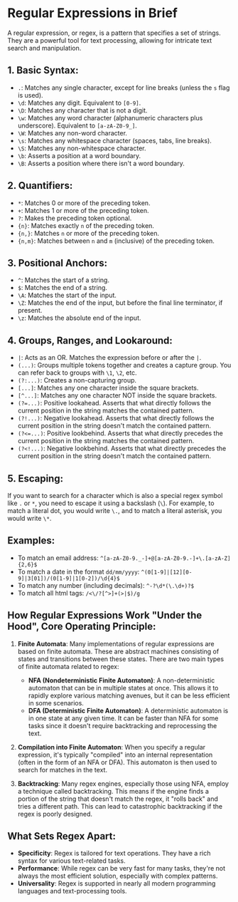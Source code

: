 # Regular Expressions in Brief

A regular expression, or regex, is a pattern that specifies a set of strings. They are a powerful tool for text processing, allowing for intricate text search and manipulation.

## 1. Basic Syntax:

- `.`: Matches any single character, except for line breaks (unless the `s` flag is used).
- `\d`: Matches any digit. Equivalent to `[0-9]`.
- `\D`: Matches any character that is not a digit.
- `\w`: Matches any word character (alphanumeric characters plus underscore). Equivalent to `[a-zA-Z0-9_]`.
- `\W`: Matches any non-word character.
- `\s`: Matches any whitespace character (spaces, tabs, line breaks).
- `\S`: Matches any non-whitespace character.
- `\b`: Asserts a position at a word boundary.
- `\B`: Asserts a position where there isn't a word boundary.

## 2. Quantifiers:

- `*`: Matches 0 or more of the preceding token.
- `+`: Matches 1 or more of the preceding token.
- `?`: Makes the preceding token optional.
- `{n}`: Matches exactly `n` of the preceding token.
- `{n,}`: Matches `n` or more of the preceding token.
- `{n,m}`: Matches between `n` and `m` (inclusive) of the preceding token.

## 3. Positional Anchors:

- `^`: Matches the start of a string.
- `$`: Matches the end of a string.
- `\A`: Matches the start of the input.
- `\Z`: Matches the end of the input, but before the final line terminator, if present.
- `\z`: Matches the absolute end of the input.

## 4. Groups, Ranges, and Lookaround:

- `|`: Acts as an OR. Matches the expression before or after the `|`.
- `(...)`: Groups multiple tokens together and creates a capture group. You can refer back to groups with `\1`, `\2`, etc.
- `(?:...)`: Creates a non-capturing group.
- `[...]`: Matches any one character inside the square brackets.
- `[^...]`: Matches any one character NOT inside the square brackets.
- `(?=...)`: Positive lookahead. Asserts that what directly follows the current position in the string matches the contained pattern.
- `(?!...)`: Negative lookahead. Asserts that what directly follows the current position in the string doesn't match the contained pattern.
- `(?<=...)`: Positive lookbehind. Asserts that what directly precedes the current position in the string matches the contained pattern.
- `(?<!...)`: Negative lookbehind. Asserts that what directly precedes the current position in the string doesn't match the contained pattern.

## 5. Escaping:

If you want to search for a character which is also a special regex symbol like `.` or `*`, you need to escape it using a backslash (`\`). For example, to match a literal dot, you would write `\.`, and to match a literal asterisk, you would write `\*`.

## Examples:

- To match an email address: `^[a-zA-Z0-9._-]+@[a-zA-Z0-9.-]+\.[a-zA-Z]{2,6}$`
- To match a date in the format `dd/mm/yyyy`: `^(0[1-9]|[12][0-9]|3[01])/(0[1-9]|1[0-2])/\d{4}$`
- To match any number (including decimals): `^-?\d*(\.\d+)?$`
- To match all html tags: `/<\/?[^>]+(>|$)/g`

## How Regular Expressions Work "Under the Hood", Core Operating Principle:

1. **Finite Automata**: Many implementations of regular expressions are based on finite automata. These are abstract machines consisting of states and transitions between these states. There are two main types of finite automata related to regex:
    - **NFA (Nondeterministic Finite Automaton)**: A non-deterministic automaton that can be in multiple states at once. This allows it to rapidly explore various matching avenues, but it can be less efficient in some scenarios.
    - **DFA (Deterministic Finite Automaton)**: A deterministic automaton is in one state at any given time. It can be faster than NFA for some tasks since it doesn't require backtracking and reprocessing the text.

2. **Compilation into Finite Automaton**: When you specify a regular expression, it's typically "compiled" into an internal representation (often in the form of an NFA or DFA). This automaton is then used to search for matches in the text.

3. **Backtracking**: Many regex engines, especially those using NFA, employ a technique called backtracking. This means if the engine finds a portion of the string that doesn't match the regex, it "rolls back" and tries a different path. This can lead to catastrophic backtracking if the regex is poorly designed.

## What Sets Regex Apart:

- **Specificity**: Regex is tailored for text operations. They have a rich syntax for various text-related tasks.
- **Performance**: While regex can be very fast for many tasks, they're not always the most efficient solution, especially with complex patterns.
- **Universality**: Regex is supported in nearly all modern programming languages and text-processing tools.


